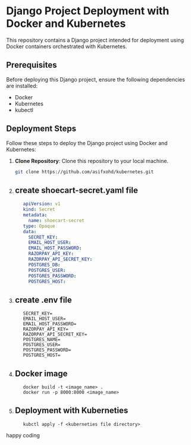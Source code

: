 # Django Project Deployment with Docker and Kubernetes

This repository contains a Django project intended for deployment using Docker containers orchestrated with Kubernetes.

## Prerequisites

Before deploying this Django project, ensure the following dependencies are installed:

- Docker
- Kubernetes
- kubectl

## Deployment Steps

Follow these steps to deploy the Django project using Docker and Kubernetes:

1. **Clone Repository**: Clone this repository to your local machine.
   ```bash
   git clone https://github.com/asifxohd/kubernetes.git
   
2. ## create shoecart-secret.yaml file
   ```yaml
      apiVersion: v1
      kind: Secret
      metadata:
        name: shoecart-secret
      type: Opaque
      data:
        SECRET_KEY: 
        EMAIL_HOST_USER: 
        EMAIL_HOST_PASSWORD: 
        RAZORPAY_API_KEY: 
        RAZORPAY_API_SECRET_KEY: 
        POSTGRES_DB: 
        POSTGRES_USER: 
        POSTGRES_PASSWORD: 
        POSTGRES_HOST:
3. ## create .env file
   ```.env
      SECRET_KEY=
      EMAIL_HOST_USER=
      EMAIL_HOST_PASSWORD=
      RAZORPAY_API_KEY=
      RAZORPAY_API_SECRET_KEY=
      POSTGRES_NAME=
      POSTGRES_USER=
      POSTGRES_PASSWORD=
      POSTGRES_HOST=

4. ## Docker image
   ```
      docker build -t <image_name> .
      docker run -p 8000:8000 <image_name>

5. ## Deployment with Kuberneties
   ```
      kubctl apply -f <kuberneties file directory>

happy coding 
